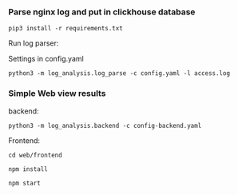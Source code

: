 ### Parse nginx log and put in clickhouse database
```shell 
pip3 install -r requirements.txt
```
Run log parser:

Settings in config.yaml

```shell 
python3 -m log_analysis.log_parse -c config.yaml -l access.log
```

### Simple Web view results


backend: 

```shell 
python3 -m log_analysis.backend -c config-backend.yaml
```

Frontend:

```shell 
cd web/frontend

npm install

npm start
```
